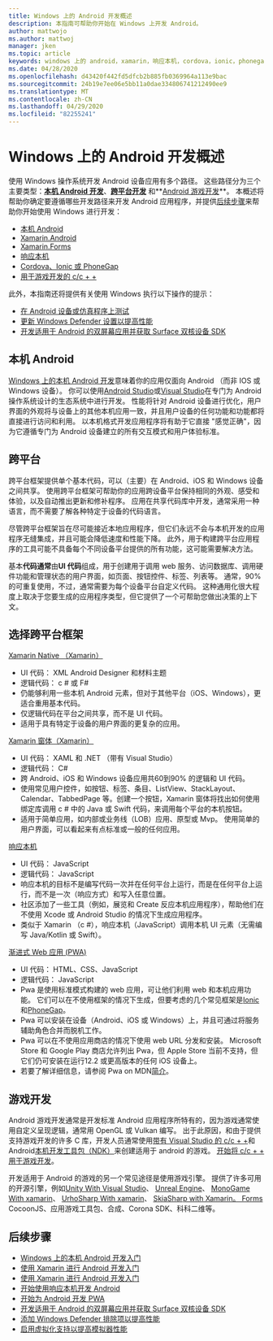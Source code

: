 ```yaml
---
title: Windows 上的 Android 开发概述
description: 本指南可帮助你开始在 Windows 上开发 Android。
author: mattwojo
ms.author: mattwoj
manager: jken
ms.topic: article
keywords: windows 上的 android，xamarin，响应本机，cordova，ionic，phonegap，c + + android 游戏，windows defender，模拟器
ms.date: 04/28/2020
ms.openlocfilehash: d43420f442fd5dfcb2b885fb0369964a113e9bac
ms.sourcegitcommit: 24b19e7ee06e5bb11a0dae334806741212490ee9
ms.translationtype: MT
ms.contentlocale: zh-CN
ms.lasthandoff: 04/29/2020
ms.locfileid: "82255241"
---
```

# <a name="overview-of-android-development-on-windows"></a>Windows 上的 Android 开发概述

使用 Windows 操作系统开发 Android 设备应用有多个路径。 这些路径分为三个主要类型：**[本机 Android 开发](#native-android)**、**[跨平台开发](#cross-platform)** 和**[Android 游戏开发](#game-development)**。 本概述将帮助你确定要遵循哪些开发路径来开发 Android 应用程序，并提供[后续步骤](#next-steps)来帮助你开始使用 Windows 进行开发：

- [本机 Android](native-android.md)
- [Xamarin.Android](xamarin-android.md)
- [Xamarin.Forms](xamarin-forms.md)
- [响应本机](react-native.md)
- [Cordova、Ionic 或 PhoneGap](pwa.md)
- [用于游戏开发的 c/c + +](native-android.md#use-c-or-c-for-android-game-development)

此外，本指南还将提供有关使用 Windows 执行以下操作的提示：

- [在 Android 设备或仿真程序上测试](emulator.md)
- [更新 Windows Defender 设置以提高性能](defender-settings.md)
- [开发适用于 Android 的双屏幕应用并获取 Surface 双核设备 SDK](https://docs.microsoft.com/dual-screen/android/)

## <a name="native-android"></a>本机 Android

[Windows 上的本机 Android 开发](./native-android.md)意味着你的应用仅面向 Android （而非 IOS 或 Windows 设备）。 你可以使用[Android Studio](https://developer.android.com/studio/install#windows)或[Visual Studio](https://visualstudio.microsoft.com/vs/android/)在专门为 Android 操作系统设计的生态系统中进行开发。 性能将针对 Android 设备进行优化，用户界面的外观将与设备上的其他本机应用一致，并且用户设备的任何功能和功能都将直接进行访问和利用。 以本机格式开发应用程序将有助于它直接 "感觉正确"，因为它遵循专门为 Android 设备建立的所有交互模式和用户体验标准。

## <a name="cross-platform"></a>跨平台

跨平台框架提供单个基本代码，可以（主要）在 Android、iOS 和 Windows 设备之间共享。 使用跨平台框架可帮助你的应用跨设备平台保持相同的外观、感受和体验，以及自动推出更新和修补程序。 应用在共享代码库中开发，通常采用一种语言，而不需要了解各种特定于设备的代码语言。

尽管跨平台框架旨在尽可能接近本地应用程序，但它们永远不会与本机开发的应用程序无缝集成，并且可能会降低速度和性能下降。 此外，用于构建跨平台应用程序的工具可能不具备每个不同设备平台提供的所有功能，这可能需要解决方法。

基本**代码通常**由**UI 代码**组成，用于创建用于调用 web 服务、访问数据库、调用硬件功能和管理状态的用户界面，如页面、按钮控件、标签、列表等。 通常，90% 的可重复使用，不过，通常需要为每个设备平台自定义代码。 这种通用化很大程度上取决于您要生成的应用程序类型，但它提供了一个可帮助您做出决策的上下文。  

## <a name="choosing-a-cross-platform-framework"></a>选择跨平台框架

[Xamarin Native （Xamarin）](xamarin-android.md)

- UI 代码： XML Android Designer 和材料主题
- 逻辑代码： c # 或 F#
- 仍能够利用一些本机 Android 元素，但对于其他平台（iOS、Windows），更适合重用基本代码。
- 仅逻辑代码在平台之间共享，而不是 UI 代码。
- 适用于具有特定于设备的用户界面的更复杂的应用。

[Xamarin 窗体（Xamarin）](xamarin-forms.md)

- UI 代码： XAML 和 .NET （带有 Visual Studio）
- 逻辑代码： C#
- 跨 Android、iOS 和 Windows 设备应用共60到90% 的逻辑和 UI 代码。 
- 使用常见用户控件，如按钮、标签、条目、ListView、StackLayout、Calendar、TabbedPage 等。创建一个按钮，Xamarin 窗体将找出如何使用绑定库调用 c # 中的 Java 或 Swift 代码，来调用每个平台的本机按钮。
- 适用于简单应用，如内部或业务线（LOB）应用、原型或 Mvp。 使用简单的用户界面，可以看起来有点标准或一般的任何应用。

[响应本机](react-native.md)

- UI 代码： JavaScript
- 逻辑代码： JavaScript
- 响应本机的目标不是编写代码一次并在任何平台上运行，而是在任何平台上运行，而不是一次（响应方式）和写入任意位置。
- 社区添加了一些工具（例如，展览和 Create 反应本机应用程序），帮助他们在不使用 Xcode 或 Android Studio 的情况下生成应用程序。
- 类似于 Xamarin （c #），响应本机（JavaScript）调用本机 UI 元素（无需编写 Java/Kotlin 或 Swift）。

[渐进式 Web 应用 (PWA)](pwa.md)

- UI 代码： HTML、CSS、JavaScript
- 逻辑代码： JavaScript
- Pwa 是使用标准模式构建的 web 应用，可让他们利用 web 和本机应用功能。 它们可以在不使用框架的情况下生成，但要考虑的几个常见框架是[Ionic](https://ionicframework.com/docs/intro)和[PhoneGap](https://phonegap.com/about/)。
- Pwa 可以安装在设备（Android、iOS 或 Windows）上，并且可通过将服务辅助角色合并而脱机工作。
- Pwa 可以在不使用应用商店的情况下使用 web URL 分发和安装。 Microsoft Store 和 Google Play 商店允许列出 Pwa，但 Apple Store 当前不支持，但它们仍可安装在运行12.2 或更高版本的任何 iOS 设备上。
- 若要了解详细信息，请参阅 Pwa on MDN[简介](https://developer.mozilla.org/en-US/docs/Web/Progressive_web_apps/Introduction)。

## <a name="game-development"></a>游戏开发

Android 游戏开发通常是开发标准 Android 应用程序所特有的，因为游戏通常使用自定义呈现逻辑，通常用 OpenGL 或 Vulkan 编写。 出于此原因，和由于提供支持游戏开发的许多 C 库，开发人员通常使用[带有 Visual Studio 的 c/c + +](https://docs.microsoft.com/cpp/cross-platform/?view=vs-2019)和 Android[本机开发工具包（NDK）](https://docs.microsoft.com/cpp/cross-platform/create-an-android-native-activity-app?view=vs-2019)来创建适用于 android 的游戏。 [开始将 c/c + + 用于游戏开发](native-android.md#use-c-or-c-for-android-game-development)。

开发适用于 Android 的游戏的另一个常见途径是使用游戏引擎。 提供了许多可用的开源引擎，例如[Unity With Visual Studio](https://docs.microsoft.com/visualstudio/cross-platform/visual-studio-tools-for-unity?view=vs-2019)、 [Unreal Engine](https://docs.unrealengine.com/en-US/Platforms/Mobile/Android/GettingStarted/index.html)、 [MonoGame With xamarin](https://docs.microsoft.com/xamarin/graphics-games/monogame/introduction/)、 [UrhoSharp With xamarin](https://docs.microsoft.com/xamarin/graphics-games/urhosharp/introduction)、 [SkiaSharp with Xamarin。 Forms](https://docs.microsoft.com/xamarin/xamarin-forms/user-interface/graphics/skiasharp/) CocoonJS、应用游戏工具包、合成、Corona SDK、科科二维等。

## <a name="next-steps"></a>后续步骤

- [Windows 上的本机 Android 开发入门](native-android.md)
- [使用 Xamarin 进行 Android 开发入门](xamarin-android.md)
- [使用 Xamarin 进行 Android 开发入门](xamarin-forms.md)
- [开始使用响应本机开发 Android](react-native.md)
- [开始为 Android 开发 PWA](pwa.md)
- [开发适用于 Android 的双屏幕应用并获取 Surface 双核设备 SDK](https://docs.microsoft.com/dual-screen/android/)
- [添加 Windows Defender 排除项以提高性能](defender-settings.md)
- [启用虚拟化支持以提高模拟器性能](emulator.md#enable-virtualization-support)
